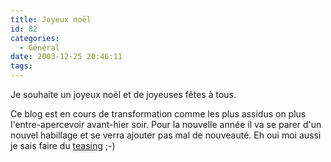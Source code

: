 ```yaml
---
title: Joyeux noël
id: 82
categories:
  - Général
date: 2003-12-25 20:46:11
tags:
---
```


Je souhaite un joyeux noël et de joyeuses fêtes à tous.

Ce blog est en cours de transformation comme les plus assidus on plus l'entre-apercevoir avant-hier soir. Pour la nouvelle année il va se parer d'un nouvel habillage et se verra ajouter pas mal de nouveauté. Eh oui moi aussi je sais faire du [teasing](http://standblog.com/blog/2003/12/23/93113240-Yahaaa) ;-)